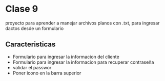 # Clase 9
proyecto para aprender a manejar archivos planos con .txt, para ingresar dactos desde un formulario


## Caracteristicas

* Formulario para ingresar la informacion del cliente
* Formulario para ingresar la informacion para recuperar contraseña
* validar el passwor
* Poner icono en la barra superior 
